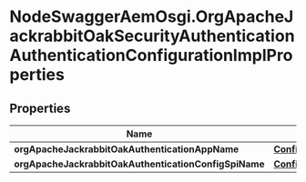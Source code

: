 # NodeSwaggerAemOsgi.OrgApacheJackrabbitOakSecurityAuthenticationAuthenticationConfigurationImplProperties

## Properties

Name | Type | Description | Notes
------------ | ------------- | ------------- | -------------
**orgApacheJackrabbitOakAuthenticationAppName** | [**ConfigNodePropertyString**](ConfigNodePropertyString.md) |  | [optional] 
**orgApacheJackrabbitOakAuthenticationConfigSpiName** | [**ConfigNodePropertyString**](ConfigNodePropertyString.md) |  | [optional] 


